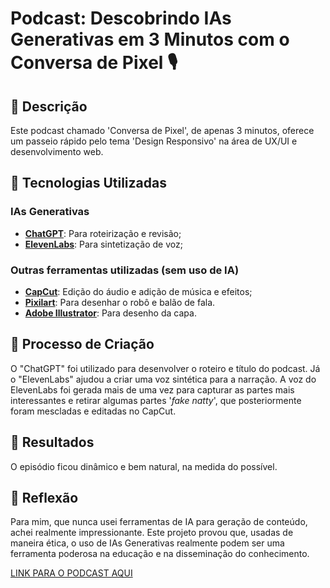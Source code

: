 # Podcast: Descobrindo IAs Generativas em 3 Minutos com o Conversa de Pixel 🎙️ 

## 📒 Descrição 
Este podcast chamado 'Conversa de Pixel', de apenas 3 minutos, oferece um passeio rápido pelo tema 'Design Responsivo' na área de UX/UI e desenvolvimento web. 

## 🤖 Tecnologias Utilizadas 
### IAs Generativas 
- **[ChatGPT](https://chat.openai.com)**: Para roteirização e revisão; 
- **[ElevenLabs](https://www.elevenlabs.io)**: Para sintetização de voz; 

### Outras ferramentas utilizadas (sem uso de IA)
- **[CapCut](https://www.capcut.com)**: Edição do áudio e adição de música e efeitos; 
- **[Pixilart](https://www.pixilart.com)**: Para desenhar o robô e balão de fala. 
- **[Adobe Illustrator](https://www.adobe.com/br/products/illustrator.html)**: Para desenho da capa. 

## 🧐 Processo de Criação 
O "ChatGPT" foi utilizado para desenvolver o roteiro e título do podcast. Já o "ElevenLabs" ajudou a criar uma voz sintética para a narração. A voz do ElevenLabs foi gerada mais de uma vez para capturar as partes mais interessantes e retirar algumas partes '_fake natty_', que posteriormente foram mescladas e editadas no CapCut. 

## 🚀 Resultados 
O episódio ficou dinâmico e bem natural, na medida do possível. 

## 💭 Reflexão 
Para mim, que nunca usei ferramentas de IA para geração de conteúdo, achei realmente impressionante. Este projeto provou que, usadas de maneira ética, o uso de IAs Generativas realmente podem ser uma ferramenta poderosa na educação e na disseminação do conhecimento. 

[LINK PARA O PODCAST AQUI](https://github.com/maya-franca/dio-lab-desafios-podcast) 
